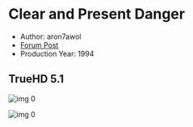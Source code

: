 # Clear and Present Danger

* Author: aron7awol
* [Forum Post](https://www.avsforum.com/threads/bass-eq-for-filtered-movies.2995212/post-56733086)
* Production Year: 1994

## TrueHD 5.1

![img 0](https://fanart.tv/fanart/movies/9331/moviethumb/clear-and-present-danger-5510ad23b46e8.jpg)

![img 0](https://i.imgur.com/PriZWT6.png)

